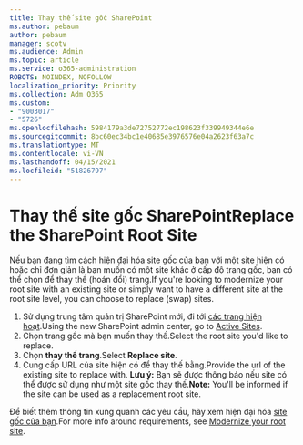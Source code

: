 ```yaml
---
title: Thay thế site gốc SharePoint
ms.author: pebaum
author: pebaum
manager: scotv
ms.audience: Admin
ms.topic: article
ms.service: o365-administration
ROBOTS: NOINDEX, NOFOLLOW
localization_priority: Priority
ms.collection: Adm_O365
ms.custom:
- "9003017"
- "5726"
ms.openlocfilehash: 5984179a3de72752772ec198623f339949344e6e
ms.sourcegitcommit: 8bc60ec34bc1e40685e3976576e04a2623f63a7c
ms.translationtype: MT
ms.contentlocale: vi-VN
ms.lasthandoff: 04/15/2021
ms.locfileid: "51826797"
---
```

# <a name="replace-the-sharepoint-root-site"></a><span data-ttu-id="cc4f4-102">Thay thế site gốc SharePoint</span><span class="sxs-lookup"><span data-stu-id="cc4f4-102">Replace the SharePoint Root Site</span></span>
<span data-ttu-id="cc4f4-103">Nếu bạn đang tìm cách hiện đại hóa site gốc của bạn với một site hiện có hoặc chỉ đơn giản là bạn muốn có một site khác ở cấp độ trang gốc, bạn có thể chọn để thay thế (hoán đổi) trang.</span><span class="sxs-lookup"><span data-stu-id="cc4f4-103">If you're looking to modernize your root site with an existing site or simply want to have a different site at the root site level, you can choose to replace (swap) sites.</span></span>

1. <span data-ttu-id="cc4f4-104">Sử dụng trung tâm quản trị SharePoint mới, đi tới [các trang hiện hoạt](https://admin.microsoft.com/sharepoint?page=siteManagement&modern=true).</span><span class="sxs-lookup"><span data-stu-id="cc4f4-104">Using the new SharePoint admin center, go to [Active Sites](https://admin.microsoft.com/sharepoint?page=siteManagement&modern=true).</span></span>
2. <span data-ttu-id="cc4f4-105">Chọn trang gốc mà bạn muốn thay thế.</span><span class="sxs-lookup"><span data-stu-id="cc4f4-105">Select the root site you'd like to replace.</span></span>
3. <span data-ttu-id="cc4f4-106">Chọn **thay thế trang**.</span><span class="sxs-lookup"><span data-stu-id="cc4f4-106">Select **Replace site**.</span></span>
4. <span data-ttu-id="cc4f4-107">Cung cấp URL của site hiện có để thay thế bằng.</span><span class="sxs-lookup"><span data-stu-id="cc4f4-107">Provide the url of the existing site to replace with.</span></span> <span data-ttu-id="cc4f4-108">**Lưu ý:** Bạn sẽ được thông báo nếu site có thể được sử dụng như một site gốc thay thế.</span><span class="sxs-lookup"><span data-stu-id="cc4f4-108">**Note:** You'll be informed if the site can be used as a replacement root site.</span></span>

<span data-ttu-id="cc4f4-109">Để biết thêm thông tin xung quanh các yêu cầu, hãy xem hiện đại hóa [site gốc của bạn](https://docs.microsoft.com/sharepoint/modern-root-site).</span><span class="sxs-lookup"><span data-stu-id="cc4f4-109">For more info around requirements, see [Modernize your root site](https://docs.microsoft.com/sharepoint/modern-root-site).</span></span>

